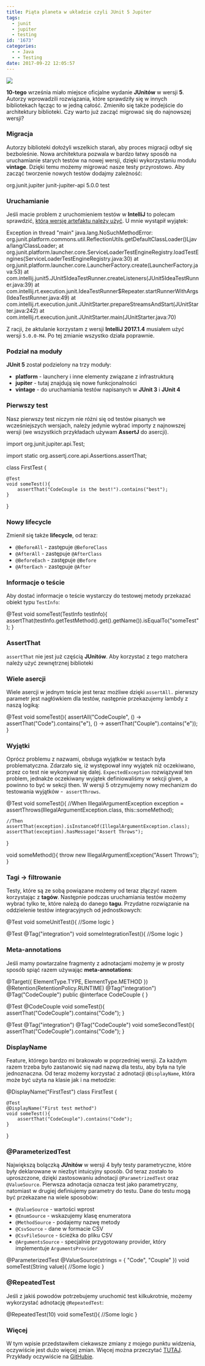 ```yaml
---
title: Piąta planeta w układzie czyli JUnit 5 Jupiter
tags:
  - junit
  - jupiter
  - testing
id: '1673'
categories:
  - - Java
  - - Testing
date: 2017-09-22 12:05:57
---
```


[![](http://codecouple.pl/wp-content/uploads/2017/05/testingLogo.png)](http://codecouple.pl/wp-content/uploads/2017/05/testingLogo.png)

**10-tego** września miało miejsce oficjalne wydanie **JUnitów** w wersji **5**. Autorzy wprowadzili rozwiązania, które sprawdziły się w innych bibliotekach łącząc to w jedną całość. Zmieniło się także podejście do architektury biblioteki. Czy warto już zacząć migrować się do najnowszej wersji?
<!-- more -->
### Migracja

Autorzy biblioteki dołożyli wszelkich starań, aby proces migracji odbył się bezboleśnie. Nowa architektura pozwala w bardzo łatwy sposób na uruchamianie starych testów na nowej wersji, dzięki wykorzystaniu modułu **vintage**. Dzięki temu możemy migrować nasze testy przyrostowo. Aby zacząć tworzenie nowych testów dodajmy zależność:

<dependency>
    <groupId>org.junit.jupiter</groupId>
    <artifactId>junit-jupiter-api</artifactId>
    <version>5.0.0</version>
    <scope>test</scope>
</dependency>

### Uruchamianie

Jeśli macie problem z uruchomieniem testów w **IntelliJ** to polecam sprawdzić, [którą wersję artefaktu należy użyć](http://junit.org/junit5/docs/current/user-guide/#running-tests-ide-intellij-idea). U mnie wystąpił wyjątek:

Exception in thread "main" java.lang.NoSuchMethodError: org.junit.platform.commons.util.ReflectionUtils.getDefaultClassLoader()Ljava/lang/ClassLoader;
at org.junit.platform.launcher.core.ServiceLoaderTestEngineRegistry.loadTestEngines(ServiceLoaderTestEngineRegistry.java:30)
at org.junit.platform.launcher.core.LauncherFactory.create(LauncherFactory.java:53)
at com.intellij.junit5.JUnit5IdeaTestRunner.createListeners(JUnit5IdeaTestRunner.java:39)
at com.intellij.rt.execution.junit.IdeaTestRunner$Repeater.startRunnerWithArgs(IdeaTestRunner.java:49)
at com.intellij.rt.execution.junit.JUnitStarter.prepareStreamsAndStart(JUnitStarter.java:242)
at com.intellij.rt.execution.junit.JUnitStarter.main(JUnitStarter.java:70)

Z racji, że aktulanie korzystam z wersji **IntelliJ 2017.1.4** musiałem użyć wersji `5.0.0-M4`. Po tej zmianie wszystko działa poprawnie.

### Podział na moduły

**JUnit 5** został podzielony na trzy moduły:

*   **platform** - launchery i inne elementy związane z infrastrukturą
*   **jupiter** - tutaj znajdują się nowe funkcjonalności
*   **vintage** - do uruchamiania testów napisanych w **JUnit 3** i **JUnit 4**

### Pierwszy test

Nasz pierwszy test niczym nie różni się od testów pisanych we wcześniejszych wersjach, należy jedynie wybrać importy z najnowszej wersji (we wszystkich przykładach używam **AssertJ** do asercji).

import org.junit.jupiter.api.Test;

import static org.assertj.core.api.Assertions.assertThat;

class FirstTest {

    @Test
    void someTest(){
        assertThat("CodeCouple is the best!").contains("best");
    }

}

### Nowy lifecycle

Zmienił się także **lifecycle**, od teraz:

*   `@BeforeAll` - zastępuje `@BeforeClass`
*   `@AfterAll` - zastępuje `@AfterClass`
*   `@BeforeEach` - zastępuje `@Before`
*   `@AfterEach` - zastępuje `@After`

### Informacje o teście

Aby dostać informacje o teście wystarczy do testowej metody przekazać obiekt typu `TestInfo`:

@Test
void someTest(TestInfo testInfo){
    assertThat(testInfo.getTestMethod().get().getName()).isEqualTo("someTest");
}

### AssertThat

`assertThat` nie jest już częścią **JUnitów**. Aby korzystać z tego matchera należy użyć zewnętrznej biblioteki

### Wiele asercji

Wiele asercji w jednym teście jest teraz możliwe dzięki `assertAll.` pierwszy parametr jest nagłówkiem dla testów, następnie przekazujemy lambdy z naszą logiką:

@Test
void someTest(){
    assertAll("CodeCouple",
            () -> assertThat("Code").contains("e"),
            () -> assertThat("Couple").contains("e"));
}

### Wyjątki

Oprócz problemu z nazwami, obsługa wyjątków w testach była problematyczna. Zdarzało się, iż występował inny wyjątek niż oczekiwano, przez co test nie wykonywał się dalej. `ExpectedException` rozwiązywał ten problem, jednakże oczekiwany wyjątek definiowaliśmy w sekcji given, a powinno to być w sekcji then. W wersji 5 otrzymujemy nowy mechanizm do testowania wyjątków -  `assertThrows`.

@Test
void someTest(){
    //When
    IllegalArgumentException exception = assertThrows(IllegalArgumentException.class,
            this::someMethod);

    //Then
    assertThat(exception).isInstanceOf(IllegalArgumentException.class);
    assertThat(exception).hasMessage("Assert Throws");
}

void someMethod(){
    throw new IllegalArgumentException("Assert Throws");
}

### Tagi -> filtrowanie

Testy, które są ze sobą powiązane możemy od teraz złączyć razem korzystając z **tagów**. Następnie podczas uruchamiania testów możemy wybrać tylko te, które należą do danego **tagu**. Przydatne rozwiązanie na oddzielenie testów integracyjnych od jednostkowych:

@Test
void someUnitTest(){
    //Some logic
}

@Test
@Tag("integration")
void someIntegrationTest(){
    //Some logic
}

### Meta-annotations

Jeśli mamy powtarzalne fragmenty z adnotacjami możemy je w prosty sposób spiąć razem używając **meta-annotations**:

@Target({ ElementType.TYPE, ElementType.METHOD })
@Retention(RetentionPolicy.RUNTIME)
@Tag("integration")
@Tag("CodeCouple")
public @interface CodeCouple {
}

@Test
@CodeCouple
void someTest(){
    assertThat("CodeCouple").contains("Code");
}

@Test
@Tag("integration")
@Tag("CodeCouple")
void someSecondTest(){
    assertThat("CodeCouple").contains("Code");
}

### DisplayName

Feature, którego bardzo mi brakowało w poprzedniej wersji. Za każdym razem trzeba było zastanowić się nad nazwą dla testu, aby była na tyle jednoznaczna. Od teraz możemy korzystać z adnotacji `@DisplayName`, która może być użyta na klasie jak i na metodzie:

@DisplayName("FirstTest")
class FirstTest {

    @Test
    @DisplayName("First test method")
    void someTest(){
        assertThat("CodeCouple").contains("Code");
    }

}

### @ParameterizedTest

Największą bolączką **JUnitów** w wersji 4 były testy parametryczne, które były deklarowane w niezbyt intuicyjny sposób. Od teraz zostało to uproszczone, dzięki zastosowaniu adnotacji `@ParametrizedTest` oraz `@ValueSource`. Pierwsza adnotacja oznacza test jako parametryczny, natomiast w drugiej definiujemy parametry do testu. Dane do testu mogą być przekazane na wiele sposobów:

*   `@ValueSource` - wartości wprost
*   `@EnumSource` - wskazujemy klasę enumeratora
*   `@MethodSource` - podajemy nazwę metody
*   `@CsvSource` - dane w formacie CSV
*   `@CsvFileSource` - ścieżka do pliku CSV
*   `@ArgumentsSource` - specjalnie przygotowany provider, który implementuje `ArgumentsProvider`

@ParameterizedTest
@ValueSource(strings = { "Code", "Couple" })
void someTest(String value){
    //Some logic
}

### @RepeatedTest

Jeśli z jakiś powodów potrzebujemy uruchomić test kilkukrotnie, możemy wykorzystać adnotację `@RepeatedTest`:

@RepeatedTest(10)
void someTest(){
    //Some logic
}

### Więcej

W tym wpisie przedstawiłem ciekawsze zmiany z mojego punktu widzenia, oczywiście jest dużo więcej zmian. Więcej można przeczytać [TUTAJ](http://junit.org/junit5/docs/current/user-guide/). Przykłady oczywiście na [GitHubie](https://github.com/kchrusciel/CodeCouple/tree/master/JUnit5).